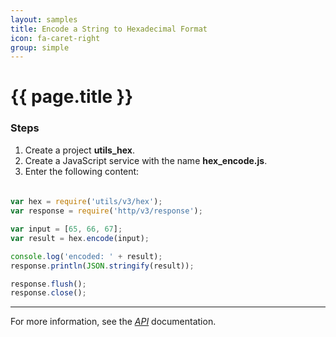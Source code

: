 ```yaml
---
layout: samples
title: Encode a String to Hexadecimal Format
icon: fa-caret-right
group: simple
---
```


{{ page.title }}
===

### Steps

1. Create a project **utils_hex**.
2. Create a JavaScript service with the name **hex_encode.js**.
3. Enter the following content:

####

```javascript

var hex = require('utils/v3/hex');
var response = require('http/v3/response');

var input = [65, 66, 67];
var result = hex.encode(input);

console.log('encoded: ' + result);
response.println(JSON.stringify(result));

response.flush();
response.close();

```

---

For more information, see the *[API](../api/)* documentation.
